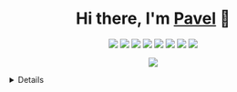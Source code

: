 <h1 align="center">Hi there, I'm <a href="https://chromedino.com/" target="_blank">Pavel</a> 👋</h1>


<!--![](https://komarev.com/ghpvc/?username=mdalbrid)-->

<p align="center">
  <img src="https://img.shields.io/badge/go-%2300ADD8.svg?style=for-the-badge&logo=go&logoColor=white">
  <img src="https://img.shields.io/badge/python-3670A0?style=for-the-badge&logo=python&logoColor=ffdd54">
  <!--<img src="https://img.shields.io/badge/c-%2300599C.svg?style=for-the-badge&logo=c&logoColor=white">-->
  <img src="https://img.shields.io/badge/Linux-FCC624?style=for-the-badge&logo=linux&logoColor=black">
  <img src="https://img.shields.io/badge/VIM-%2311AB00.svg?style=for-the-badge&logo=vim&logoColor=white">
  <img src="https://img.shields.io/badge/git-%23F05033.svg?style=for-the-badge&logo=git&logoColor=white">
  <img src="https://img.shields.io/badge/postgres-%23316192.svg?style=for-the-badge&logo=postgresql&logoColor=white">
  <!--<img src="https://img.shields.io/badge/MongoDB-%234ea94b.svg?style=for-the-badge&logo=mongodb&logoColor=white">-->
  <img src="https://img.shields.io/badge/redis-%23DD0031.svg?style=for-the-badge&logo=redis&logoColor=white">
  <img src="https://img.shields.io/badge/markdown-%23000000.svg?style=for-the-badge&logo=markdown&logoColor=white">


<p align="center">
  <img align="center" src="https://readme-typing-svg.herokuapp.com?color=38D6F7&center=true&multiline=true&height=40&lines=%E2%95%AF%C2%B0%E2%96%A1%C2%B0)%E2%95%AF+%E2%94%BB%E2%94%81%E2%94%81%E2%94%BB%E2%A0%80%E2%A0%80%E2%A0%80%E2%A0%80">




<br>

<details>
  <align="right">
  <summary>:fire: Statistics:</summary>
   <img align="left" alt="codeSTACKr's GitHub Stats" src="https://github-readme-stats.vercel.app/api/top-langs/?username=mdalbrid&langs_count=8&layout=compact&theme=dracula" />
      <img align="centre" alt="codeSTACKr's GitHub Stats" src="https://github-readme-stats.vercel.app/api?username=mdalbrid&show_icons=true&theme=dracula" />
</details>
  
<!--
**mdalbrid/mdalbrid** is a ✨ _special_ ✨ repository because its `README.md` (this file) appears on your GitHub profile.

Here are some ideas to get you started:

- 🔭 I’m currently working on ...
- 🌱 I’m currently learning ...
- 👯 I’m looking to collaborate on ...
- 🤔 I’m looking for help with ...
- 💬 Ask me about ...
- 📫 How to reach me: ...
- 😄 Pronouns: ...
- ⚡ Fun fact: ...
-->
